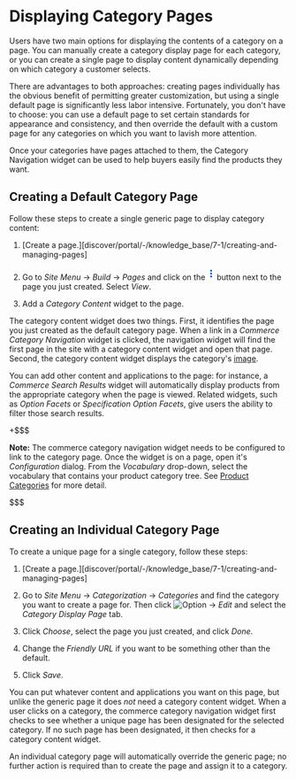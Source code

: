 # Displaying Category Pages [](id=displaying-product-categories)

Users have two main options for displaying the contents of a category on a page.
You can manually create a category display page for each category, or you can
create a single page to display content dynamically depending on which category
a customer selects.

There are advantages to both approaches: creating pages individually has the
obvious benefit of permitting greater customization, but using a single default
page is significantly less labor intensive. Fortunately, you don't have to
choose: you can use a default page to set certain standards for appearance and
consistency, and then override the default with a custom page for any categories
on which you want to lavish more attention.

Once your categories have pages attached to them, the Category Navigation widget
can be used to help buyers easily find the products they want.

## Creating a Default Category Page

Follow these steps to create a single generic page to display category content:

1.  [Create a page.][discover/portal/-/knowledge_base/7-1/creating-and-managing-pages] 

2.  Go to *Site Menu* &rarr; *Build* &rarr; *Pages* and click on the
    ![Options](../../images/icon-options.png) button next to the page you just
    created. Select *View*.

3.  Add a *Category Content* widget to the page.

The category content widget does two things. First, it identifies the page you
just created as the default category page. When a link in a *Commerce Category
Navigation* widget is clicked, the navigation widget will find the first page in
the site with a category content widget and open that page. Second, the category
content widget displays the category's
[image](web/liferay-emporio/documentation/-knowledge_base/7-1/product-categories#images).

You can add other content and applications to the page: for instance,
a *Commerce Search Results* widget will automatically display products from the
appropriate category when the page is viewed. Related widgets, such as *Option
Facets* or *Specification Option Facets*, give users the ability to filter those
search results.

+$$$

**Note:** The commerce category navigation widget needs to be configured to link
to the category page. Once the widget is on a page, open it's *Configuration*
dialog. From the *Vocabulary* drop-down, select the vocabulary that contains
your product category tree. See
[Product Categories](web/liferay-emporio/documentation/-/knowledge_base/7-1/product-categories)
for more detail.

$$$

## Creating an Individual Category Page 

To create a unique page for a single category, follow these steps:

1.  [Create a page.][discover/portal/-/knowledge_base/7-1/creating-and-managing-pages] 

2.  Go to *Site Menu* &rarr; *Categorization* &rarr; *Categories* and find the
    category you want to create a page for. Then click
    ![Option](../../images/icon-app-options) &rarr; *Edit* and select the
    *Category Display Page* tab.

3.  Click *Choose*, select the page you just created, and click *Done*.

4.  Change the *Friendly URL* if you want to be something other than the
    default.

5.  Click *Save*.

You can put whatever content and applications you want on this page, but unlike
the generic page it does *not* need a category content widget. When a user
clicks on a category, the commerce category navigation widget first checks to
see whether a unique page has been designated for the selected category. If no
such page has been designated, it then checks for a category content widget.

An individual category page will automatically override the generic page; no
further action is required than to create the page and assign it to a category.
